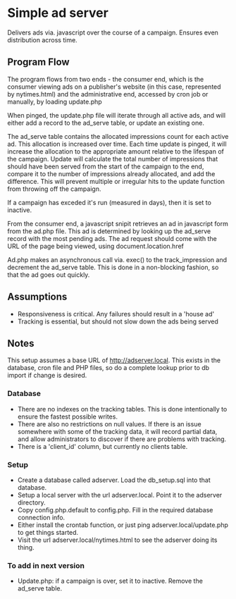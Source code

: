# Simple ad server

Delivers ads via. javascript over the course of a campaign. 
Ensures even distribution across time.

## Program Flow

The program flows from two ends - the consumer end, which is the consumer viewing ads on a publisher's website (in this case, represented by nytimes.html) and the administrative end, accessed by cron job or manually, by loading update.php

When pinged, the update.php file will iterate through all active ads, and will either add a record to the ad_serve table, or  update an existing one.

The ad_serve table contains the allocated impressions count for each active ad. This allocation is increased over time. Each time update is pinged, it will increase the allocation to the appropriate amount relative to the lifespan of the campaign. 
Update will calculate the total number of impressions that should have been served from the start of the campaign to the end, compare it to the number of impressions already allocated, and add the difference.
This will prevent multiple or irregular hits to the update function from throwing off the campaign.

If a campaign has exceded it's run (measured in days), then it is set to inactive.

From the consumer end, a javascript snipit retrieves an ad in javascript form from the ad.php file. 
This ad is determined by looking up the ad_serve record with the most pending ads.
The ad request should come with the URL of the page being viewed, using document.location.href

Ad.php makes an asynchronous call via. exec() to the track_impression and decrement the ad_serve table. 
This is done in a non-blocking fashion, so that the ad goes out quickly. 



## Assumptions

* Responsiveness is critical. Any failures should result in a 'house ad'
* Tracking is essential, but should not slow down the ads being served

## Notes

This setup assumes a base URL of http://adserver.local. This exists in the database, cron file and PHP files, so do a complete lookup prior to db import if change is desired.

### Database

* There are no indexes on the tracking tables. This is done intentionally to ensure the fastest possible writes.
* There are also no restrictions on null values. If there is an issue somewhere with some of the tracking data, it will record partial data, and allow administrators to discover if there are problems with tracking.
* There is a 'client_id' column, but currently no clients table. 

### Setup

* Create a database called adserver. Load the db_setup.sql into that database.
* Setup a local server with the url adserver.local. Point it to the adserver directory.
* Copy config.php.default to config.php. Fill in the required database connection info.
* Either install the crontab function, or just ping adserver.local/update.php to get things started.
* Visit the url adserver.local/nytimes.html to see the adserver doing its thing.

### To add in next version

* Update.php: if a campaign is over, set it to inactive. Remove the ad_serve table.
